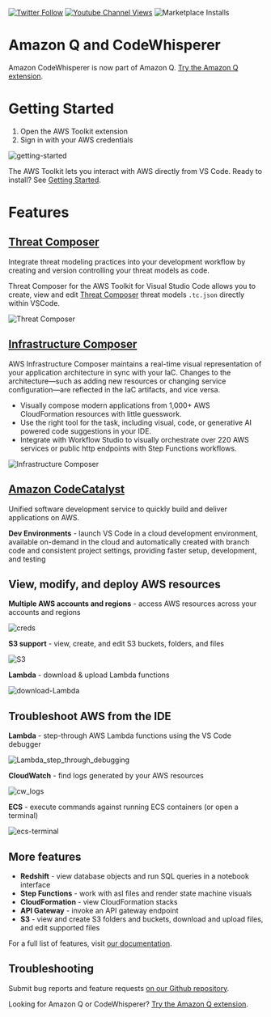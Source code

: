 [![Twitter Follow](https://img.shields.io/badge/follow-@aws-1DA1F2?style=flat-square&logo=aws&logoColor=white&label=Follow)](https://x.com/awscloud)
[![Youtube Channel Views](https://img.shields.io/youtube/channel/views/UCd6MoB9NC6uYN2grvUNT-Zg?style=flat-square&logo=youtube&label=Youtube)](https://www.youtube.com/@amazonwebservices)
![Marketplace Installs](https://img.shields.io/vscode-marketplace/i/AmazonWebServices.aws-toolkit-vscode.svg?label=Installs&style=flat-square)

# Amazon Q and CodeWhisperer

Amazon CodeWhisperer is now part of Amazon Q. [Try the Amazon Q extension](https://marketplace.visualstudio.com/items?itemName=AmazonWebServices.amazon-q-vscode).

# Getting Started

1. Open the AWS Toolkit extension
2. Sign in with your AWS credentials

![getting-started](https://raw.githubusercontent.com/aws/aws-toolkit-vscode/HEAD/docs/marketplace/vscode/auth-Toolkit.gif)

The AWS Toolkit lets you interact with AWS directly from VS Code. Ready to install? See [Getting Started](#getting-started).

# Features

## [Threat Composer](https://github.com/awslabs/threat-composer#readme)

Integrate threat modeling practices into your development workflow by creating and version controlling your threat models as code.

Threat Composer for the AWS Toolkit for Visual Studio Code allows you to create, view and edit [Threat Composer](https://github.com/awslabs/threat-composer#readme) threat models `.tc.json` directly within VSCode.

![Threat Composer](https://raw.githubusercontent.com/aws/aws-toolkit-vscode/HEAD/docs/marketplace/vscode/threatComposer.gif)

## [Infrastructure Composer](https://aws.amazon.com/application-composer/)

AWS Infrastructure Composer maintains a real-time visual representation of your application architecture in sync with your IaC. Changes to the architecture—such as adding new resources or changing service configuration—are reflected in the IaC artifacts, and vice versa.

-   Visually compose modern applications from 1,000+ AWS CloudFormation resources with little guesswork.
-   Use the right tool for the task, including visual, code, or generative AI powered code suggestions in your IDE.
-   Integrate with Workflow Studio to visually orchestrate over 220 AWS services or public http endpoints with Step Functions workflows.

![Infrastructure Composer](https://raw.githubusercontent.com/aws/aws-toolkit-vscode/HEAD/docs/marketplace/vscode/infraComposer.webp)

## [Amazon CodeCatalyst](https://codecatalyst.aws/explore)

Unified software development service to quickly build and deliver applications on AWS.

**Dev Environments** - launch VS Code in a cloud development environment, available on-demand in the cloud and automatically created with branch code and consistent project settings, providing faster setup, development, and testing

## View, modify, and deploy AWS resources

**Multiple AWS accounts and regions** - access AWS resources across your accounts and regions

![creds](https://raw.githubusercontent.com/aws/aws-toolkit-vscode/HEAD/docs/marketplace/vscode/creds.gif)

**S3 support** - view, create, and edit S3 buckets, folders, and files

![S3](https://raw.githubusercontent.com/aws/aws-toolkit-vscode/HEAD/docs/marketplace/vscode/S3.gif)

**Lambda** - download & upload Lambda functions

![download-Lambda](https://raw.githubusercontent.com/aws/aws-toolkit-vscode/HEAD/docs/marketplace/vscode/download-Lambda.gif)

## Troubleshoot AWS from the IDE

**Lambda** - step-through AWS Lambda functions using the VS Code debugger

![Lambda_step_through_debugging](https://raw.githubusercontent.com/aws/aws-toolkit-vscode/HEAD/docs/marketplace/vscode/Lambda_step_through_debugging.gif)

**CloudWatch** - find logs generated by your AWS resources

![cw_logs](https://raw.githubusercontent.com/aws/aws-toolkit-vscode/HEAD/docs/marketplace/vscode/cw_logs.gif)

**ECS** - execute commands against running ECS containers (or open a terminal)

![ecs-terminal](https://raw.githubusercontent.com/aws/aws-toolkit-vscode/HEAD/docs/marketplace/vscode/ecs-terminal.gif)

## More features

-   **Redshift** - view database objects and run SQL queries in a notebook interface
-   **Step Functions** - work with asl files and render state machine visuals
-   **CloudFormation** - view CloudFormation stacks
-   **API Gateway** - invoke an API gateway endpoint
-   **S3** - view and create S3 folders and buckets, download and upload files, and edit supported files

For a full list of features, visit [our documentation](https://docs.aws.amazon.com/toolkit-for-vscode/latest/userguide/working-with-aws.html).

## Troubleshooting

Submit bug reports and feature requests [on our Github repository](https://github.com/aws/aws-toolkit-vscode/issues/new/choose).

Looking for Amazon Q or CodeWhisperer? [Try the Amazon Q extension](https://marketplace.visualstudio.com/items?itemName=AmazonWebServices.amazon-q-vscode).
